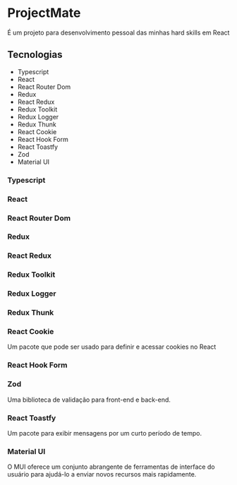 # ProjectMate

É um projeto para desenvolvimento pessoal das minhas hard skills em React

## Tecnologias

- Typescript
- React
- React Router Dom
- Redux
- React Redux
- Redux Toolkit
- Redux Logger
- Redux Thunk
- React Cookie
- React Hook Form
- React Toastfy
- Zod
- Material UI

### Typescript

### React

### React Router Dom

### Redux

### React Redux

### Redux Toolkit

### Redux Logger

### Redux Thunk

### React Cookie

  Um pacote que pode ser usado para definir e acessar cookies no React

### React Hook Form

### Zod

  Uma biblioteca de validação para front-end e back-end.

### React Toastfy

  Um pacote para exibir mensagens por um curto período de tempo.

### Material UI

  O MUI oferece um conjunto abrangente de ferramentas de interface do usuário para ajudá-lo a enviar novos recursos mais rapidamente.
